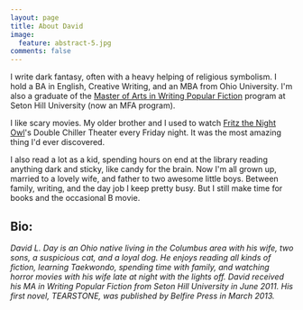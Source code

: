 ```yaml
---
layout: page
title: About David
image:
  feature: abstract-5.jpg
comments: false
---
```


I write dark fantasy, often with a heavy helping of religious symbolism. I hold a BA in English, Creative Writing, and an MBA from Ohio University. I'm also a graduate of the [Master of Arts in Writing Popular Fiction](http://www.setonhill.edu/academics/fiction/index.cfm) program at Seton Hill University (now an MFA program).

I like scary movies. My older brother and I used to watch [Fritz the Night Owl](http://www.fritzlives.com/)'s Double Chiller Theater every Friday night. It was the most amazing thing I'd ever discovered.

I also read a lot as a kid, spending hours on end at the library reading anything dark and sticky, like candy for the brain. Now I'm all grown up, married to a lovely wife, and father to two awesome little boys. Between family, writing, and the day job I keep pretty busy. But I still make time for books and the occasional B movie.

## Bio:

*David L. Day is an Ohio native living in the Columbus area with his wife, two sons, a suspicious cat, and a loyal dog. He enjoys reading all kinds of fiction, learning Taekwondo, spending time with family, and watching horror movies with his wife late at night with the lights off. David received his MA in Writing Popular Fiction from Seton Hill University in June 2011. His first novel, TEARSTONE, was published by Belfire Press in March 2013.*
